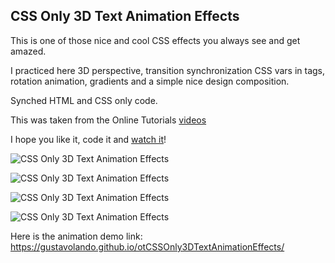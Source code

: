 ## CSS Only 3D Text Animation Effects

This is one of those nice and cool CSS effects you always see and get amazed.

I practiced here 3D perspective, transition synchronization CSS vars in tags, rotation animation, gradients and a simple nice design composition.

Synched HTML and CSS only code.

This was taken from the Online Tutorials [videos](https://www.youtube.com/watch?v=GEDNdp4g--E)

I hope you like it, code it and [watch it](https://gustavolando.github.io/otCSSOnly3DTextAnimationEffects/)!

![CSS Only 3D Text Animation Effects](https://gustavolando.github.io/otCSSOnly3DTextAnimationEffects/CSS%20Only%203D%20Text%20Animation%20Effects%201.png)

![CSS Only 3D Text Animation Effects](https://gustavolando.github.io/otCSSOnly3DTextAnimationEffects/CSS%20Only%203D%20Text%20Animation%20Effects%202.png)

![CSS Only 3D Text Animation Effects](https://gustavolando.github.io/otCSSOnly3DTextAnimationEffects/CSS%20Only%203D%20Text%20Animation%20Effects%203.png)

![CSS Only 3D Text Animation Effects](https://gustavolando.github.io/otCSSOnly3DTextAnimationEffects/CSS%20Only%203D%20Text%20Animation%20Effects%204.png)

Here is the animation demo link:  https://gustavolando.github.io/otCSSOnly3DTextAnimationEffects/
